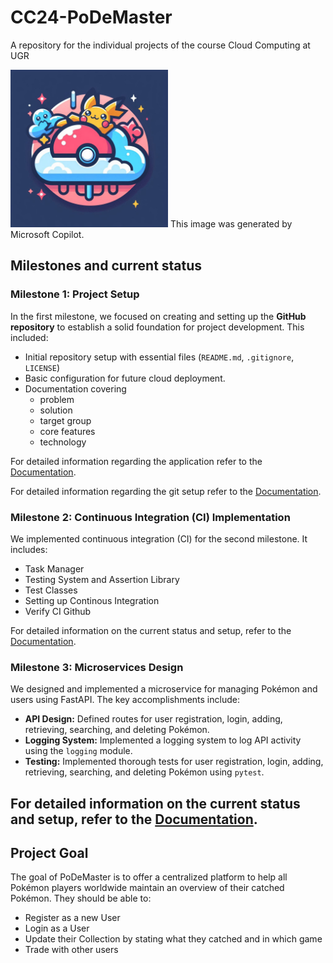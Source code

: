 # CC24-PoDeMaster
A repository for the individual projects of the course Cloud Computing at UGR 

<img src="docs/images/PoDeMaster-Logo.png" alt="PoDeMaster Logo" style="width:50%;">
This image was generated by Microsoft Copilot.

## Milestones and current status

### Milestone 1: Project Setup

In the first milestone, we focused on creating and setting up the **GitHub repository** to establish a solid foundation for project development. This included:
- Initial repository setup with essential files (`README.md`, `.gitignore`, `LICENSE`)
- Basic configuration for future cloud deployment.
- Documentation covering
  - problem
  - solution
  - target group
  - core features
  - technology

For detailed information regarding the application refer to the [Documentation](docs/hito_1/hito-1-Description.md).

For detailed information regarding the git setup refer to the [Documentation](docs/hito_1/hito-1-GitDocumentation.md).


### Milestone 2: Continuous Integration (CI) Implementation

We implemented continuous integration (CI) for the second milestone. It includes: 
- Task Manager
- Testing System and Assertion Library
- Test Classes
- Setting up Continous Integration
- Verify CI Github

For detailed information on the current status and setup, refer to the [Documentation](docs/hito-2-CICD-Documentation.md).


### Milestone 3: Microservices Design
We designed and implemented a microservice for managing Pokémon and users using FastAPI. The key accomplishments include:
- **API Design:** Defined routes for user registration, login, adding, retrieving, searching, and deleting Pokémon.
- **Logging System:** Implemented a logging system to log API activity using the `logging` module.
- **Testing:** Implemented thorough tests for user registration, login, adding, retrieving, searching, and deleting Pokémon using `pytest`.

For detailed information on the current status and setup, refer to the [Documentation](docs/hito-3-API-Documentation.md).
---

## Project Goal
The goal of PoDeMaster is to offer a centralized platform to help all Pokémon players worldwide maintain an overview of their catched Pokémon. They should be able to: 
- Register as a new User
- Login as a User
- Update their Collection by stating what they catched and in which game
- Trade with other users
